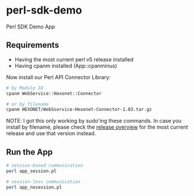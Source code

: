 # perl-sdk-demo
Perl SDK Demo App

## Requirements

* Having the most current perl v5 release installed
* Having cpanm installed (App::cpanminus)

Now install our Perl API Connector Library:

```bash
# by Module ID
cpanm WebService::Hexonet::Connector

# or by filename
cpanm HEXONET/WebSservice-Hexonet-Connector-1.03.tar.gz
```
NOTE: I got this only working by sudo'ing these commands.
In case you install by filename, please check the [release overview](https://github.com/hexonet/perl-sdk/releases) for the most current release and use that version instead.

## Run the App

```bash
# session-based communication
perl app_session.pl

# session-less communication
perl app_nosession.pl
```

